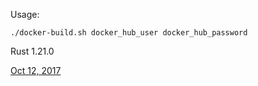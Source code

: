 Usage:

`./docker-build.sh docker_hub_user docker_hub_password`

Rust 1.21.0

[Oct 12, 2017](https://blog.rust-lang.org/2017/10/12/Rust-1.21.html)
